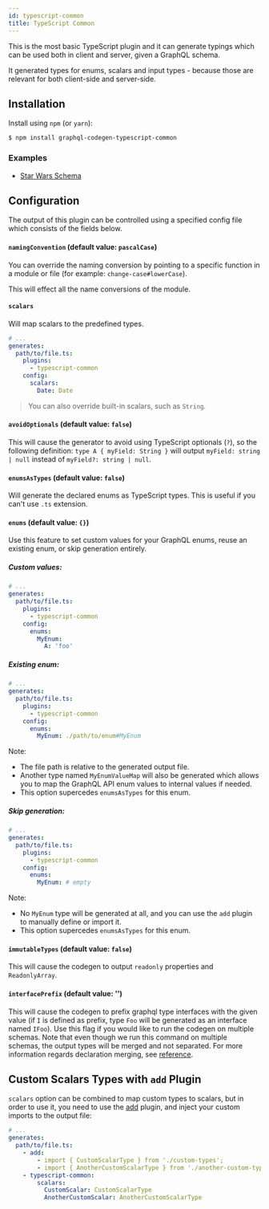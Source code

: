 ```yaml
---
id: typescript-common
title: TypeScript Common
---
```


This is the most basic TypeScript plugin and it can generate typings which can be used both in client and server, given a GraphQL schema.

It generated types for enums, scalars and input types - because those are relevant for both client-side and server-side.

## Installation

Install using `npm` (or `yarn`):

    $ npm install graphql-codegen-typescript-common

### Examples

- [Star Wars Schema](https://github.com/dotansimha/graphql-code-generator/blob/master/dev-test/star-wars/types.d.ts#L0)

## Configuration

The output of this plugin can be controlled using a specified config file which consists of the fields below.

#### `namingConvention` (default value: `pascalCase`)

You can override the naming conversion by pointing to a specific function in a module or file (for example: `change-case#lowerCase`).

This will effect all the name conversions of the module.

#### `scalars`

Will map scalars to the predefined types.

```yaml
# ...
generates:
  path/to/file.ts:
    plugins:
      - typescript-common
    config:
      scalars:
        Date: Date
```

> You can also override built-in scalars, such as `String`.

#### `avoidOptionals` (default value: `false`)

This will cause the generator to avoid using TypeScript optionals (`?`), so the following definition: `type A { myField: String }` will output `myField: string | null` instead of `myField?: string | null`.

#### `enumsAsTypes` (default value: `false`)

Will generate the declared enums as TypeScript types. This is useful if you can't use `.ts` extension.

#### `enums` (default value: `{}`)

Use this feature to set custom values for your GraphQL enums, reuse an existing enum, or skip generation entirely.

##### Custom values:

```yaml
# ...
generates:
  path/to/file.ts:
    plugins:
      - typescript-common
    config:
      enums:
        MyEnum:
          A: 'foo'
```

##### Existing enum:

```yaml
# ...
generates:
  path/to/file.ts:
    plugins:
      - typescript-common
    config:
      enums:
        MyEnum: ./path/to/enum#MyEnum
```

Note:

- The file path is relative to the generated output file.
- Another type named `MyEnumValueMap` will also be generated which allows you to map the GraphQL API enum values to internal values if needed.
- This option supercedes `enumsAsTypes` for this enum.

##### Skip generation:

```yaml
# ...
generates:
  path/to/file.ts:
    plugins:
      - typescript-common
    config:
      enums:
        MyEnum: # empty
```

Note:

- No `MyEnum` type will be generated at all, and you can use the `add` plugin to manually define or import it.
- This option supercedes `enumsAsTypes` for this enum.

#### `immutableTypes` (default value: `false`)

This will cause the codegen to output `readonly` properties and `ReadonlyArray`.

#### `interfacePrefix` (default value: '')

This will cause the codegen to prefix graphql type interfaces with the given value (if `I` is defined as prefix, type `Foo` will be generated as an interface named `IFoo`). Use this flag if you would like to run the codegen on multiple schemas. Note that even though we run this command on multiple schemas, the output types will be merged and not separated. For more information regards declaration merging, see [reference](https://www.typescriptlang.org/docs/handbook/declaration-merging.html).

## Custom Scalars Types with `add` Plugin

`scalars` option can be combined to map custom types to scalars, but in order to use it, you need to use the [add](/docs/plugins/add) plugin, and inject your custom imports to the output file:

```yaml
# ...
generates:
  path/to/file.ts:
    - add:
        - import { CustomScalarType } from './custom-types';
        - import { AnotherCustomScalarType } from './another-custom-types';
    - typescript-common:
        scalars:
          CustomScalar: CustomScalarType
          AnotherCustomScalar: AnotherCustomScalarType
```
